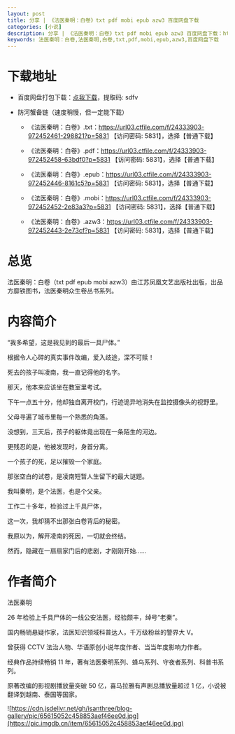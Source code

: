 ```yaml
---
layout: post
title: 分享 | 《法医秦明：白卷》txt pdf mobi epub azw3 百度网盘下载
categories: [小说]
description: 分享 | 《法医秦明：白卷》txt pdf mobi epub azw3 百度网盘下载：https://qweree.cn/?p=182
keywords: 法医秦明：白卷,法医秦明,白卷,txt,pdf,mobi,epub,azw3,百度网盘下载
---
```


# 下载地址

- 百度网盘打包下载：[点我下载](https://pan.baidu.com/s/1DeOdm0g8fPkc71Aw9QzPNw?pwd=sdfv)，提取码: sdfv

- 防河蟹备链（速度稍慢，但一定能下载）

  - 《法医秦明：白卷》.txt：<https://url03.ctfile.com/f/24333903-972452461-298821?p=5831> 【访问密码: 5831】，选择【普通下载】

  - 《法医秦明：白卷》.pdf：<https://url03.ctfile.com/f/24333903-972452458-63bdf0?p=5831> 【访问密码: 5831】，选择【普通下载】

  - 《法医秦明：白卷》.epub：<https://url03.ctfile.com/f/24333903-972452446-8161c5?p=5831> 【访问密码: 5831】，选择【普通下载】

  - 《法医秦明：白卷》.mobi：<https://url03.ctfile.com/f/24333903-972452452-2e83a3?p=5831> 【访问密码: 5831】，选择【普通下载】

  - 《法医秦明：白卷》.azw3：<https://url03.ctfile.com/f/24333903-972452443-2e73cf?p=5831> 【访问密码: 5831】，选择【普通下载】

# 总览

法医秦明：白卷（txt pdf epub mobi azw3）由江苏凤凰文艺出版社出版，出品方靡铁图书，法医秦明众生卷丛书系列。

# 内容简介

“我多希望，这是我见到的最后一具尸体。”

根据令人心碎的真实事件改编，爱入歧途，深不可赎！

死去的孩子叫凌南，我一直记得他的名字。

那天，他本来应该坐在教室里考试。

下午一点五十分，他却独自离开校门，行迹诡异地消失在监控摄像头的视野里。

父母寻遍了城市里每一个熟悉的角落。

没想到，三天后，孩子的躯体竟出现在一条陌生的河边。

更残忍的是，他被发现时，身首分离。

一个孩子的死，足以摧毁一个家庭。

那张空白的试卷，是凌南短暂人生留下的最大谜题。

我叫秦明，是个法医，也是个父亲。

工作二十多年，检验过上千具尸体，

这一次，我却猜不出那张白卷背后的秘密。

我原以为，解开凌南的死因，一切就会终结。

然而，隐藏在一扇扇家门后的悲剧，才刚刚开始……

# 作者简介

法医秦明

26 年检验上千具尸体的一线公安法医，经验颇丰，绰号“老秦”。

国内畅销悬疑作家，法医知识领域科普达人，千万级粉丝的警界大 V。

曾获得 CCTV 法治人物、华语原创小说年度作者、当当年度影响力作者。

经典作品持续畅销 11 年，著有法医秦明系列、蜂鸟系列、守夜者系列、科普书系列。

原著改编的影视剧播放量突破 50 亿，喜马拉雅有声剧总播放量超过 1 亿，小说被翻译到越南、泰国等国家。

![https://cdn.jsdelivr.net/gh/isanthree/blog-gallery/pic/65615052c458853aef46ee0d.jpg](https://pic.imgdb.cn/item/65615052c458853aef46ee0d.jpg)
